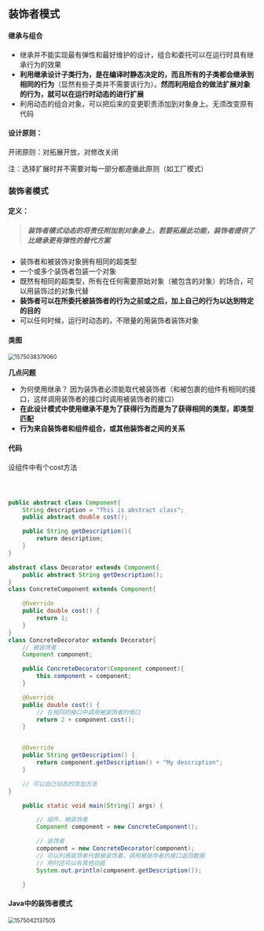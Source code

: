 ## 装饰者模式

#### 继承与组合

* 继承并不能实现最有弹性和最好维护的设计，组合和委托可以在运行时具有继承行为的效果
* **利用继承设计子类行为，是在编译时静态决定的，而且所有的子类都会继承到相同的行为**（显然有些子类并不需要该行为）。**然而利用组合的做法扩展对象的行为，就可以在运行时动态的进行扩展**
* 利用动态的组合对象，可以把后来的变更职责添加到对象身上。无须改变原有代码

#### 设计原则：

开闭原则：对拓展开放，对修改关闭

注：选择扩展时并不需要对每一部分都遵循此原则（如工厂模式）

### 装饰者模式

#### 定义：

>  ##### 装饰者模式动态的将责任附加到对象身上，若要拓展此功能，装饰者提供了比继承更有弹性的替代方案

* 装饰者和被装饰对象拥有相同的超类型
* 一个或多个装饰者包装一个对象
* 既然有相同的超类型，所有在任何需要原始对象（被包含的对象）的场合，可以用装饰过的对象代替
* **装饰者可以在所委托被装饰者的行为之前或之后，加上自己的行为以达到特定的目的**
* 可以任何时候，运行时动态的，不限量的用装饰者装饰对象

#### 类图

<img src="E:\研究生学习\Typora图片\1575038379060.png" alt="1575038379060" style="zoom:80%;" />

**几点问题**

* 为何使用继承？ 因为装饰者必须能取代被装饰者（和被包裹的组件有相同的接口，这样调用装饰者的接口时调用被装饰者的接口）
* **在此设计模式中使用继承不是为了获得行为而是为了获得相同的类型，即类型匹配**
* **行为来自装饰者和组件组合，或其他装饰者之间的关系**



#### 代码

设组件中有个cost方法

```java



public abstract class Component{
    String description = "This is abstract class";
    public abstract double cost();

    public String getDescription(){
        return description;
    }
}

abstract class Decorator extends Component{
    public abstract String getDescription();
}
class ConcreteComponent extends Component{

    @Override
    public double cost() {
        return 1;
    }
}
class ConcreteDecorator extends Decorator{
    // 被装饰者
    Component component;

    public ConcreteDecorator(Component component){
        this.component = component;
    }

    @Override
    public double cost() {
        // 在相同的接口中调用被装饰者的借口
        return 2 + component.cost();
    }


    @Override
    public String getDescription() {
        return component.getDescription() + "My description";
    }

    // 可以自己动态的添加方法
}

    public static void main(String[] args) {

        // 组件，被装饰者
        Component component = new ConcreteComponent();

        // 装饰者
        component = new ConcreteDecorator(component);
        // 可以利用装饰者代替被装饰着，调用被装饰者的接口返回数据
        // 用时还可以有其他功能
        System.out.println(component.getDescription());

    }

```

#### Java中的装饰者模式

<img src="E:\研究生学习\Typora图片\1575042137505.png" alt="1575042137505" style="zoom:80%;" />

